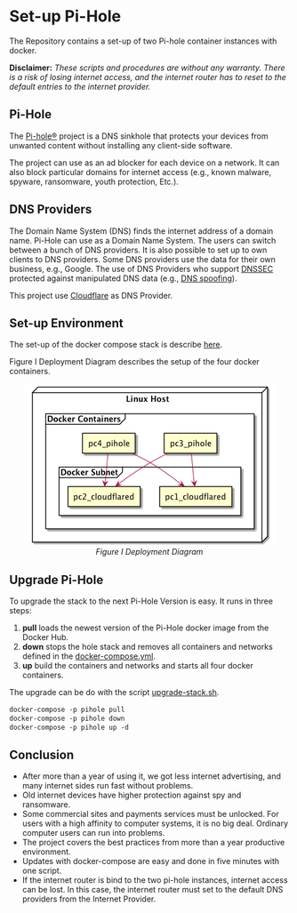 # Set-up Pi-Hole

The Repository contains a set-up of two Pi-hole container instances with docker.

**Disclaimer:** *These scripts and procedures are without any warranty. 
There is a risk of losing internet access, and the internet router has to reset to the default entries to the internet provider.*

## Pi-Hole

The [Pi-hole®](https://docs.pi-hole.net) project is a DNS sinkhole that protects your devices from unwanted content without installing any client-side software.

The project can use as an ad blocker for each device on a network. It can also block particular domains for internet access (e.g., known malware, spyware, ransomware,  youth protection, Etc.). 
 
## DNS Providers

The Domain Name System (DNS) finds the internet address of a domain name. Pi-Hole can use as a Domain Name System. The users can switch between a bunch of DNS providers. It is also possible to set up to own clients to DNS providers. Some DNS providers use the data for their own business, e.g., Google. The use of DNS Providers who support [DNSSEC](https://en.wikipedia.org/wiki/Domain_Name_System_Security_Extensions) protected against manipulated DNS data (e.g., [DNS spoofing](https://en.wikipedia.org/wiki/DNS_spoofing)).

This project use [Cloudflare](https://www.cloudflare.com/learning/dns/what-is-dns) as DNS Provider.

## Set-up Environment

The set-up of the docker compose stack is describe [here](set-up-stack.md).

Figure I Deployment Diagram describes the setup of the four docker containers.

<p align="center">
  <img alt="Figure I Deployment Diagram" src="stack/stack.png">
  <br><i>Figure I Deployment Diagram</i>
</p>

## Upgrade Pi-Hole

To upgrade the stack to the next Pi-Hole Version is easy. It runs in three steps:
1. **pull** loads the newest version of the Pi-Hole docker image from the Docker Hub.
1. **down** stops the hole stack and removes all containers and networks defined in the [docker-compose.yml](scripts/docker-compose.yml). 
1. **up** build the containers and networks and starts all four docker containers.

The upgrade can be do with the script [upgrade-stack.sh](scripts/upgrade-stack.sh).

```
docker-compose -p pihole pull
docker-compose -p pihole down
docker-compose -p pihole up -d
```

## Conclusion
- After more than a year of using it, we got less internet advertising, and many internet sides run fast without problems.
- Old internet devices have higher protection against spy and ransomware.
- Some commercial sites and payments services must be unlocked. For users with a high affinity to computer systems, it is no big deal. Ordinary computer users can run into problems.
- The project covers the best practices from more than a year productive environment. 
- Updates with docker-compose are easy and done in five minutes with one script.
- If the internet router is bind to the two pi-hole instances, internet access can be lost. In this case, the internet router must set to the default DNS providers from the Internet Provider.
